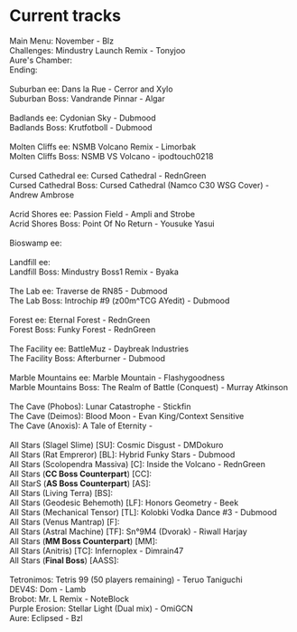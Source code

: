 # Current tracks
Main Menu: November - Blz  
Challenges: Mindustry Launch Remix - Tonyjoo  
Aure's Chamber:   
Ending:   
&ensp;  
Suburban ee: Dans la Rue - Cerror and Xylo  
Suburban Boss: Vandrande Pinnar - Algar  
&ensp;  
Badlands ee: Cydonian Sky - Dubmood  
Badlands Boss: Krutfotboll - Dubmood  
&ensp;  
Molten Cliffs ee: NSMB Volcano Remix - Limorbak  
Molten Cliffs Boss: NSMB VS Volcano - ipodtouch0218  
&ensp;  
Cursed Cathedral ee: Cursed Cathedral - RednGreen  
Cursed Cathedral Boss: Cursed Cathedral (Namco C30 WSG Cover) - Andrew Ambrose  
&ensp;  
Acrid Shores ee: Passion Field - Ampli and Strobe  
Acrid Shores Boss: Point Of No Return - Yousuke Yasui  
&ensp;  
Bioswamp ee:   
&ensp;  
Landfill ee:   
Landfill Boss: Mindustry Boss1 Remix - Byaka  
&ensp;  
The Lab ee: Traverse de RN85 - Dubmood  
The Lab Boss: Introchip #9 (z00m^TCG AYedit) - Dubmood  
&ensp;  
Forest ee: Eternal Forest - RednGreen  
Forest Boss: Funky Forest - RednGreen  
&ensp;  
The Facility ee: BattleMuz - Daybreak Industries  
The Facility Boss: Afterburner - Dubmood  
&ensp;  
Marble Mountains ee: Marble Mountain - Flashygoodness  
Marble Mountains Boss: The Realm of Battle (Conquest) - Murray Atkinson  
&ensp;  
The Cave (Phobos): Lunar Catastrophe - Stickfin  
The Cave (Deimos): Blood Moon - Evan King/Context Sensitive  
The Cave (Anoxis): A Tale of Eternity -   
&ensp;  
All Stars (Slagel Slime) \[SU\]: Cosmic Disgust - DMDokuro  
All Stars (Rat Empreror) \[BL\]: Hybrid Funky Stars - Dubmood  
All Stars (Scolopendra Massiva) \[C\]: Inside the Volcano - RednGreen  
All Stars (**CC Boss Counterpart**) \[CC\]:   
All StarS (**AS Boss Counterpart**) \[AS\]:   
All Stars (Living Terra) \[BS\]:   
All Stars (Geodesic Behemoth) \[LF\]: Honors Geometry - Beek  
All Stars (Mechanical Tensor) \[TL\]: Kolobki Vodka Dance #3 - Dubmood  
All Stars (Venus Mantrap) \[F\]:   
All Stars (Astral Machine) \[TF\]: Sn°9M4 (Dvorak) - Riwall Harjay  
All Stars (**MM Boss Counterpart**) \[MM\]:   
All Stars (Anitris) \[TC\]: Infernoplex - Dimrain47  
All Stars (**Final Boss**) \[AASS\]:   
&ensp;  
Tetronimos: Tetris 99 (50 players remaining) - Teruo Taniguchi  
DEV4S: Dom - Lamb  
Brobot: Mr. L Remix - NoteBlock  
Purple Erosion: Stellar Light (Dual mix) - OmiGCN  
Aure: Eclipsed - Bzl  